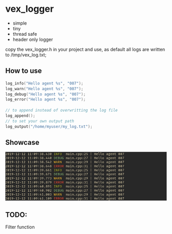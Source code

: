 # vex_logger

- simple
- tiny
- thread safe
- header only logger

copy the vex_logger.h in your project and use, as default all logs are written to /tmp/vex_log.txt;

## How to use

```cpp
log_info("Hello agent %s", "007");
log_warn("Hello agent %s", "007");
log_debug("Hello agent %s", "007");
log_error("Hello agent %s", "007");

// to append instead of overwritting the log file
log_append();
// to set your own output path
log_output("/home/myuser/my_log.txt");

```

## Showcase
![](log_example.png)

## TODO:
Filter function

